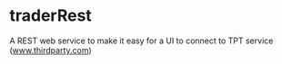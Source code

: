 # traderRest
A REST web service to make it easy for a UI to connect to TPT service (www.thirdparty.com)

